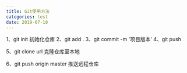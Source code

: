 ```yaml
---
title: Git使用方法
categories: test
date: 2019-07-10
---
```


1、git init  初始化仓库
2、git add .
3、git commit -m '项目版本'
4、git push

5、git clone url 克隆仓库至本地

6、git push origin master 推送远程仓库

